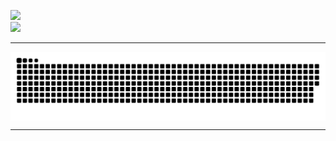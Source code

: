 <img src="https://readme-typing-svg.herokuapp.com?duration=2500&lines=Hi%2C+I'm+Valensce!" href="https://github.com/valensce"><br>
<img src="https://readme-typing-svg.herokuapp.com?duration=2500&lines=This+is+Vueneon%2C+an+alt+account" href="https://github.com/valensce"><br><hr>
<img align="center" href="https://github.com/Valensce" src="https://raw.githubusercontent.com/Valensce/Valensce/output/github-contribution-grid-snake.svg"><br><hr>
